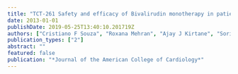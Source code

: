 ```yaml
---
title: "TCT-261 Safety and efficacy of Bivalirudin monotherapy in patients with non-ST segment elevation myocardial infarction undergoing PCI: Results from the ACUITY Study"
date: 2013-01-01
publishDate: 2019-05-25T13:40:10.201719Z
authors: ["Cristiano F Souza", "Roxana Mehran", "Ajay J Kirtane", "Sorin Brener", "Tom McAndrew", "Frederick Feit", "Gregg W Stone"]
publication_types: ["2"]
abstract: ""
featured: false
publication: "*Journal of the American College of Cardiology*"
---
```


